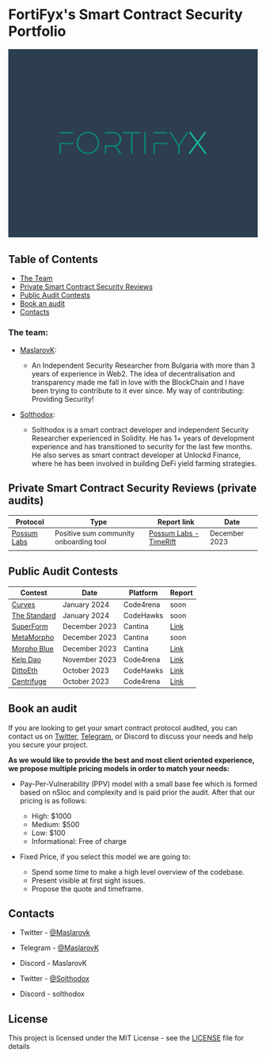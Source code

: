# FortiFyx's Smart Contract Security Portfolio

<p align="center">
  <img src="https://github.com/kristiyanmaslarov/Audits/blob/main/FortiFyx.png" width="550"/>
</p>


## Table of Contents
 - [The Team](#the-team)
 - [Private Smart Contract Security Reviews](#private-smart-contract-security-reviews-private-audits)
 - [Public Audit Contests](#public-audit-contests)
 - [Book an audit](#book-an-audit)
 - [Contacts](#contacts)


### The team:
-  [MaslarovK](https://twitter.com/maslarovk):

    - An Independent Security Researcher from Bulgaria with more than 3 years of experience in Web2. The idea of decentralisation and transparency made me fall in love with the BlockChain and I have been trying to contribute to it ever since. My way of contributing: Providing Security!
    
-  [Solthodox](https://twitter.com/solthodox):

    - Solthodox is a smart contract developer and independent Security Researcher experienced in Solidity. He has 1+ years of development experience and has transitioned to security for the last few months. He also serves as smart contract developer at Unlockd Finance, where he has been involved in building DeFi yield farming strategies.

## Private Smart Contract Security Reviews (private audits)

| Protocol                                    | Type                                                                            | Report link                                                                                            | Date      |
| ------------------------------------------- | ------------------------------------------------------------------------------- | ------------------------------------------------------------------------------------------------------ | --------- |
| [Possum Labs](https://www.possumlabs.io/)           | Positive sum community onboarding tool                                                        |  [Possum Labs - TimeRift](https://github.com/kristiyanmaslarov/Audits/blob/main/PrivateAudits/PossumLabs-security-review.pdf)  | December 2023 |
|                                             |                                                                                 |                                                                                                        |           |

## Public Audit Contests

| Contest                                                                                                       | Date             | Platform  | Report                                                             |
| ------------------------------------------------------------------------------------------------------------- | ---------------- | --------- | ------------------------------------------------------------------------------------------------------------------------------ |
| [Curves](https://code4rena.com/audits/2024-01-curves)              | January 2024    | Code4rena | soon                                                                                                                           |
| [The Standard](https://www.codehawks.com/contests/clql6lvyu0001mnje1xpqcuvl)              | January 2024    | CodeHawks | soon                                                                                                                           |
| [SuperForm](https://cantina.xyz/competitions/2cd0b038-3e32-4db6-b488-0f85b6f0e49f)              | December 2023    | Cantina | [Link](https://github.com/kristiyanmaslarov/Audits/blob/main/Contests/Superform.md)                                                                                                                           |
| [MetaMorpho](https://cantina.xyz/competitions/8409a0ce-6c21-4cc9-8ef2-bd77ce7425af)              | December 2023    | Cantina | soon                                                                                                                           |
| [Morpho Blue](https://cantina.xyz/competitions/d86b7f95-e574-4092-8ea2-78dcac2f54f1)                                                                                  | December 2023    | Cantina   | [Link](https://github.com/kristiyanmaslarov/Audits/blob/main/Contests/MorphoBlue.md)                                                                                                                           |
| [Kelp Dao](https://code4rena.com/audits/2023-11-kelp-dao-rseth#top)                                           | November 2023    | Code4rena | [Link](https://github.com/kristiyanmaslarov/Audits/blob/main/Contests/KelpDao.md)                        |
| [DittoEth](https://www.codehawks.com/contests/clm871gl00001mp081mzjdlwc)                                           | October 2023     | CodeHawks| [Link](https://github.com/kristiyanmaslarov/Audits/blob/main/Contests/DittoEth.md)                        | |                                                                                                                                |
| [Centrifuge](https://code4rena.com/audits/2023-09-centrifuge#top)                         | October 2023     | Code4rena | [Link](https://github.com/kristiyanmaslarov/Audits/blob/main/Contests/Centrifuge.md)            |

## Book an audit
If you are looking to get your smart contract protocol audited, you can contact us on [Twitter](https://twitter.com/maslarovk), [Telegram](https://t.me/maslarovk), or Discord to discuss your needs and help you secure your project.

**As we would like to provide the best and most client oriented experience, we propose multiple pricing models in order to match your needs:**
 - Pay-Per-Vulnerability (PPV) model with a small base fee which is formed based on nSloc and complexity and is paid prior the audit. After that our pricing is as follows:
    - High: $1000
    - Medium: $500
    - Low: $100
    - Informational: Free of charge

 - Fixed Price, if you select this model we are going to:
    - Spend some time to make a high level overview of the codebase.
    - Present visible at first sight issues.
    - Propose the quote and timeframe. 

## Contacts

- Twitter - [@Maslarovk](https://twitter.com/maslarovk)
- Telegram - [@MaslarovK](https://t.me/maslarovk)
- Discord - MaslarovK

- Twitter - [@Solthodox](https://twitter.com/solthodox)
- Discord - solthodox

## License
This project is licensed under the MIT License - see the [LICENSE](LICENSE) file for details
